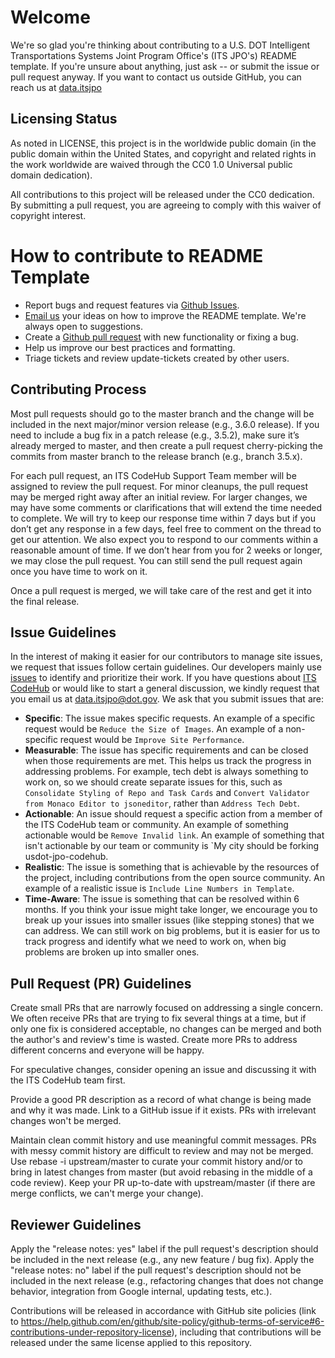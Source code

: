 # Welcome

We're so glad you're thinking about contributing to a U.S. DOT Intelligent Transportations Systems Joint Program Office's (ITS JPO's) README template. If you're unsure about anything, just ask -- or submit the issue or pull request anyway. If you want to contact us outside GitHub, you can reach us at [data.itsjpo](mailto://data.itsjpo@dot.gov)

## Licensing Status

As noted in LICENSE, this project is in the worldwide public domain (in the public domain within the United States, and copyright and related rights in the work worldwide are waived through the CC0 1.0 Universal public domain dedication).

All contributions to this project will be released under the CC0 dedication. By submitting a pull request, you are agreeing to comply with this waiver of copyright interest.

# How to contribute to README Template

- Report bugs and request features via [Github Issues](https://github.com/usdot-jpo-codehub/codehub-readme-template/issues).
- [Email us](mailto://data.itsjpo@dot.gov.) your ideas on how to improve the README template. We're always open to suggestions.
- Create a [Github pull request](https://help.github.com/articles/creating-a-pull-request/) with new functionality or fixing a bug.
- Help us improve our best practices and formatting.
- Triage tickets and review update-tickets created by other users.

## Contributing Process

Most pull requests should go to the master branch and the change will be included in the next major/minor version release (e.g., 3.6.0 release). If you need to include a bug fix in a patch release (e.g., 3.5.2), make sure it’s already merged to master, and then create a pull request cherry-picking the commits from master branch to the release branch (e.g., branch 3.5.x).

For each pull request, an ITS CodeHub Support Team member will be assigned to review the pull request. For minor cleanups, the pull request may be merged right away after an initial review. For larger changes, we may have some comments or clarifications that will extend the time needed to complete. We will try to keep our response time within 7 days but if you don’t get any response in a few days, feel free to comment on the thread to get our attention. We also expect you to respond to our comments within a reasonable amount of time. If we don’t hear from you for 2 weeks or longer, we may close the pull request. You can still send the pull request again once you have time to work on it.

Once a pull request is merged, we will take care of the rest and get it into the final release.

## Issue Guidelines
In the interest of making it easier for our contributors to manage site issues, we request that issues follow certain guidelines.  Our developers mainly use [issues](https://github.com/usdot-jpo-codehub/codehub-readme-template/issues) to identify and prioritize their work. If you have questions about [ITS CodeHub](https://www.its.dot.gov/code/) or would like to start a general discussion, we kindly request that you email us at [data.itsjpo@dot.gov](mailto://data.itsjpo@dot.gov). We ask that you submit issues that are:
 - **Specific**: The issue makes specific requests. An example of a specific request would be `Reduce the Size of Images`. An example of a non-specific request would be `Improve Site Performance`.
 - **Measurable**: The issue has specific requirements and can be closed when those requirements are met. This helps us track the progress in addressing problems. For example, tech debt is always something to work on, so we should create separate issues for this, such as `Consolidate Styling of Repo and Task Cards` and `Convert Validator from Monaco Editor to jsoneditor`, rather than `Address Tech Debt`.
 - **Actionable**: An issue should request a specific action from a member of the ITS CodeHub team or community. An example of something actionable would be `Remove Invalid link`.  An example of something that isn't actionable by our team or community is `My city should be forking usdot-jpo-codehub.
 - **Realistic**: The issue is something that is achievable by the resources of the project, including contributions from the open source community. An example of a realistic issue is `Include Line Numbers in Template`.
 - **Time-Aware**: The issue is something that can be resolved within 6 months. If you think your issue might take longer, we encourage you to break up your issues into smaller issues (like stepping stones) that we can address. We can still work on big problems, but it is easier for us to track progress and identify what we need to work on, when big problems are broken up into smaller ones.
 
## Pull Request (PR) Guidelines

Create small PRs that are narrowly focused on addressing a single concern. We often receive PRs that are trying to fix several things at a time, but if only one fix is considered acceptable, no changes can be merged and both the author's and review's time is wasted. Create more PRs to address different concerns and everyone will be happy.

For speculative changes, consider opening an issue and discussing it with the ITS CodeHub team first. 

Provide a good PR description as a record of what change is being made and why it was made. Link to a GitHub issue if it exists. PRs with irrelevant changes won't be merged. 

Maintain clean commit history and use meaningful commit messages. PRs with messy commit history are difficult to review and may not be merged. Use rebase -i upstream/master to curate your commit history and/or to bring in latest changes from master (but avoid rebasing in the middle of a code review). Keep your PR up-to-date with upstream/master (if there are merge conflicts, we can't merge your change).

## Reviewer Guidelines

Apply the "release notes: yes" label if the pull request's description should be included in the next release (e.g., any new feature / bug fix). Apply the "release notes: no" label if the pull request's description should not be included in the next release (e.g., refactoring changes that does not change behavior, integration from Google internal, updating tests, etc.).

Contributions will be released in accordance with GitHub site policies (link to https://help.github.com/en/github/site-policy/github-terms-of-service#6-contributions-under-repository-license), including that contributions will be released under the same license applied to this repository.
